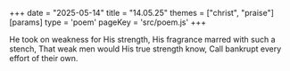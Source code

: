 +++
date = "2025-05-14"
title = "14.05.25"
themes = ["christ", "praise"]
[params]
  type = 'poem'
  pageKey = 'src/poem.js'
+++

He took on weakness for His strength,
His fragrance marred with such a stench,
That weak men would His true strength know, 
Call bankrupt every effort of their own.
